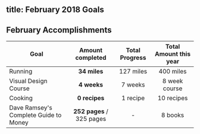 ## title: February 2018 Goals

## February Accomplishments

| Goal                                  |                Amount completed                | Total Progress | Total Amount this year |
| ------------------------------------- | :--------------------------------------------: | :------------: | :--------------------: |
| Running                               |       <b class="text--red">34 miles</b>        |   127 miles    |       400 miles        |
| Visual Design Course                  |       <b class="text--green">4 weeks</b>       |    7 weeks     |     8 week course      |
| Cooking                               |       <b class="text--red">0 recipes</b>       |    1 recipe    |       10 recipes       |
| Dave Ramsey's Complete Guide to Money | <b class="text--red">252 pages</b> / 325 pages |       -        |        8 books         |
